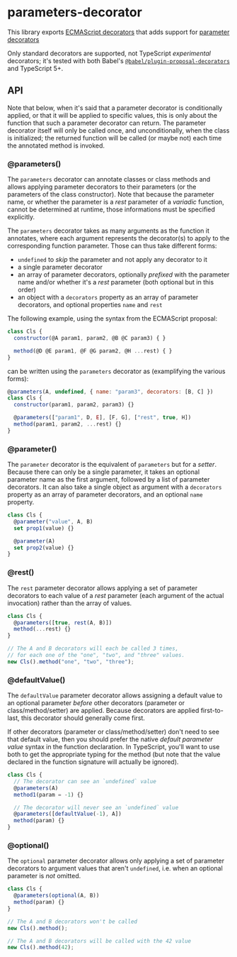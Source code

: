 # parameters-decorator

This library exports [ECMAScript decorators](https://github.com/tc39/proposal-decorators) that adds support for [parameter decorators](https://github.com/tc39/proposal-class-method-parameter-decorators/blob/4be5af502e54d27fd6b2cb7e37b9de8577e54c09/README.md)

Only standard decorators are supported, not TypeScript _experimental_ decorators;
it's tested with both Babel's [`@babel/plugin-proposal-decorators`](https://babeljs.io/docs/babel-plugin-proposal-decorators) and TypeScript 5+.

## API

Note that below, when it's said that a parameter decorator is conditionally applied, or that it will be applied to specific values, this is only about the function that such a parameter decorator can return.
The parameter decorator itself will only be called once, and unconditionally, when the class is initialized; the returned function will be called (or maybe not) each time the annotated method is invoked.

### @parameters()

The `parameters` decorator can annotate classes or class methods and allows applying parameter decorators to their parameters (or the parameters of the class constructor).
Note that because the parameter name, or whether the parameter is a _rest_ parameter of a _variadic_ function, cannot be determined at runtime, those informations must be specified explicitly.

The `parameters` decorator takes as many arguments as the function it annotates, where each argument represents the decorator(s) to apply to the corresponding function parameter.
Those can thus take different forms:

- `undefined` to _skip_ the parameter and not apply any decorator to it
- a single parameter decorator
- an array of parameter decorators, optionally _prefixed_ with the parameter name and/or whether it's a _rest_ parameter (both optional but in this order)
- an object with a `decorators` property as an array of parameter decorators, and optional properties `name` and `rest`

The following example, using the syntax from the ECMAScript proposal:

```js
class Cls {
  constructor(@A param1, param2, @B @C param3) { }

  method(@D @E param1, @F @G param2, @H ...rest) { }
}
```

can be written using the `parameters` decorator as (examplifying the various forms):

```js
@parameters(A, undefined, { name: "param3", decorators: [B, C] })
class Cls {
  constructor(param1, param2, param3) {}

  @parameters(["param1", D, E], [F, G], ["rest", true, H])
  method(param1, param2, ...rest) {}
}
```

### @parameter()

The `parameter` decorator is the equivalent of `parameters` but for a _setter_.
Because there can only be a single parameter, it takes an optional parameter name as the first argument, followed by a list of parameter decorators.
It can also take a single object as argument with a `decorators` property as an array of parameter decorators, and an optional `name` property.

```js
class Cls {
  @parameter("value", A, B)
  set prop1(value) {}

  @parameter(A)
  set prop2(value) {}
}
```

### @rest()

The `rest` parameter decorator allows applying a set of parameter decorators to each value of a _rest_ parameter (each argument of the actual invocation) rather than the array of values.

```js
class Cls {
  @parameters([true, rest(A, B)])
  method(...rest) {}
}

// The A and B decorators will each be called 3 times,
// for each one of the "one", "two", and "three" values.
new Cls().method("one", "two", "three");
```

### @defaultValue()

The `defaultValue` parameter decorator allows assigning a default value to an optional parameter _before_ other decorators (parameter or class/method/setter) are applied.
Because decorators are applied first-to-last, this decorator should generally come first.

If other decorators (parameter or class/method/setter) don't need to see that default value, then you should prefer the native _default parameter value_ syntax in the function declaration.
In TypeScript, you'll want to use both to get the appropriate typing for the method (but note that the value declared in the function signature will actually be ignored).

```js
class Cls {
  // The decorator can see an `undefined` value
  @parameters(A)
  method1(param = -1) {}

  // The decorator will never see an `undefined` value
  @parameters([defaultValue(-1), A])
  method(param) {}
}
```

### @optional()

The `optional` parameter decorator allows only applying a set of parameter decorators to argument values that aren't `undefined`, i.e. when an optional parameter is _not_ omitted.

```js
class Cls {
  @parameters(optional(A, B))
  method(param) {}
}

// The A and B decorators won't be called
new Cls().method();

// The A and B decorators will be called with the 42 value
new Cls().method(42);
```

